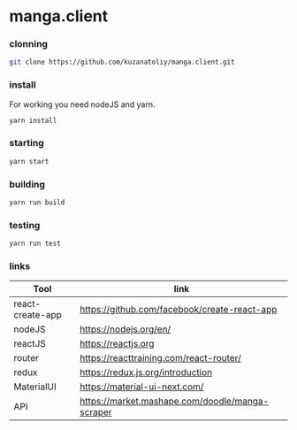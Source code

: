 # manga.client

### clonning

```sh
git clone https://github.com/kuzanatoliy/manga.client.git
```

### install

For working you need nodeJS and yarn.

```sh
yarn install
```

### starting

```sh
yarn start
```

### building

```sh
yarn run build
```

### testing

```sh
yarn run test
```

### links

| Tool | link |
| ------ | ------ |
| react-create-app | https://github.com/facebook/create-react-app |
| nodeJS | https://nodejs.org/en/ |
| reactJS | https://reactjs.org |
| router | https://reacttraining.com/react-router/ |
| redux | https://redux.js.org/introduction |
| MaterialUI | https://material-ui-next.com/ |
| API | https://market.mashape.com/doodle/manga-scraper |